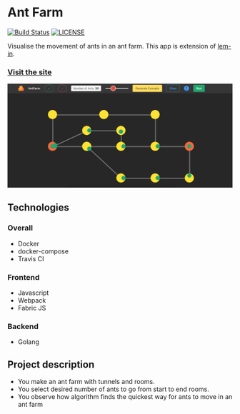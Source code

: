 # Ant Farm

[![Build Status](https://travis-ci.com/bodevone/antfarm.svg?branch=master)](https://travis-ci.com/github/bodevone/antfarm)
[![LICENSE](https://img.shields.io/badge/License-MIT-blue.svg)](https://github.com/bodevone/antfarm/blob/master/LICENSE)


Visualise the movement of ants in an ant farm. This app is extension of [lem-in](https://github.com/01-edu/public/blob/master/subjects/lem-in/lem-in.en.md).

### [Visit the site](https://www.antfarm.ml/)

![](docs/example.png "example")

## Technologies
### Overall
* Docker
* docker-compose
* Travis CI
### Frontend
* Javascript
* Webpack
* Fabric JS
### Backend
* Golang

## Project description

* You make an ant farm with tunnels and rooms.
* You select desired number of ants to go from start to end rooms.
* You observe how algorithm finds the quickest way for ants to move in an ant farm